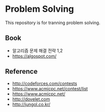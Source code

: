 # Problem Solving

This repository is for tranning problem solving.

## Book
* 알고리즘 문제 해결 전략 1,2
* https://algospot.com/

## Reference
* http://codeforces.com/contests
* https://www.acmicpc.net/contest/list
* https://www.acmicpc.net/
* http://dovelet.com
* http://jungol.co.kr/
